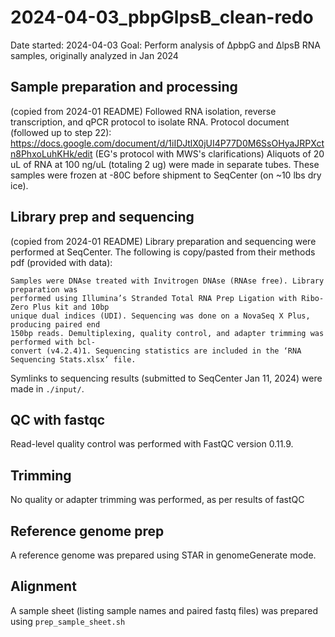 # 2024-04-03_pbpGlpsB_clean-redo
Date started: 2024-04-03
Goal: Perform analysis of ∆pbpG and ∆lpsB RNA samples, originally analyzed in Jan 2024

## Sample preparation and processing
(copied from 2024-01 README)
Followed RNA isolation, reverse transcription, and qPCR protocol to isolate RNA.
Protocol document (followed up to step 22): https://docs.google.com/document/d/1iIDJtlX0jUI4P77D0M6SsOHyaJRPXctn8PhxoLuhKHk/edit
(EG's protocol with MWS's clarifications)
Aliquots of 20 uL of RNA at 100 ng/uL (totaling 2 ug) were made in separate tubes.  These samples were frozen at -80C before shipment to SeqCenter (on ~10 lbs dry ice).

## Library prep and sequencing
(copied from 2024-01 README)
Library preparation and sequencing were performed at SeqCenter.  The following is copy/pasted from their methods pdf (provided with data):
```text
Samples were DNAse treated with Invitrogen DNAse (RNAse free). Library preparation was
performed using Illumina’s Stranded Total RNA Prep Ligation with Ribo-Zero Plus kit and 10bp
unique dual indices (UDI). Sequencing was done on a NovaSeq X Plus, producing paired end
150bp reads. Demultiplexing, quality control, and adapter trimming was performed with bcl-
convert (v4.2.4)1. Sequencing statistics are included in the ‘RNA Sequencing Stats.xlsx’ file.
```

Symlinks to sequencing results (submitted to SeqCenter Jan 11, 2024) were made in `./input/`.

## QC with fastqc

Read-level quality control was performed with FastQC version 0.11.9.

## Trimming

No quality or adapter trimming was performed, as per results of fastQC

## Reference genome prep

A reference genome was prepared using STAR in genomeGenerate mode.

## Alignment

A sample sheet (listing sample names and paired fastq files) was prepared using `prep_sample_sheet.sh`
